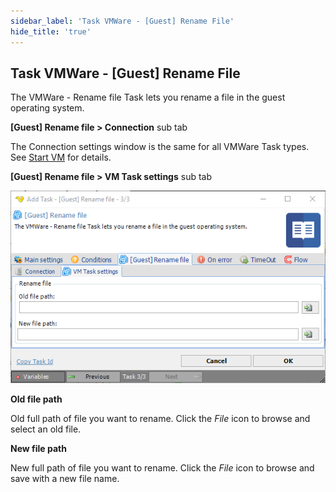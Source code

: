 ```yaml
---
sidebar_label: 'Task VMWare - [Guest] Rename File'
hide_title: 'true'
---
```


## Task VMWare - [Guest] Rename File

The VMWare - Rename file Task lets you rename a file in the guest operating system.
 
**[Guest] Rename file > Connection** sub tab

The Connection settings window is the same for all VMWare Task types. See [Start VM](start-vm) for details.
 
**[Guest] Rename file > VM Task settings** sub tab

![](../../../../../static/img/taskvmwareguestrenamefilesettings.png)

**Old file path**

Old full path of file you want to rename. Click the *File* icon to browse and select an old file.
 
**New file path**

New full path of file you want to rename. Click the *File* icon to browse and save with a new file name.